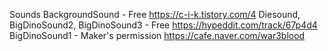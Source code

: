 Sounds
BackgroundSound - Free
https://c-i-k.tistory.com/4
Diesound, BigDinoSound2, BigDinoSound3 - Free
https://hypeddit.com/track/67p4d4
BigDinoSound1 - Maker's permission
https://cafe.naver.com/war3blood
